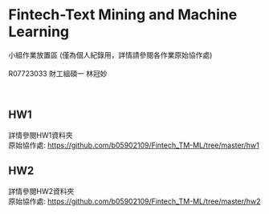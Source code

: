 
# Fintech-Text Mining and Machine Learning
小組作業放置區 (僅為個人紀錄用，詳情請參閱各作業原始協作處)
<br><br>
R07723033 財工組碩一 林冠妙

<br>


## HW1

詳情參閱HW1資料夾
<br>
原始協作處: https://github.com/b05902109/Fintech_TM-ML/tree/master/hw1

## HW2

詳情參閱HW2資料夾
<br>
原始協作處: https://github.com/b05902109/Fintech_TM-ML/tree/master/hw2



